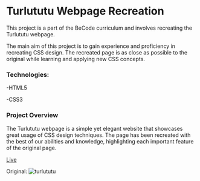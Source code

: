 # Turlututu Webpage Recreation 
This project is a part of the BeCode curriculum and involves recreating the Turlututu webpage.

The main aim of this project is to gain experience and proficiency in recreating CSS design. The recreated page is as close as possible to the original while learning and applying new CSS concepts.

### Technologies:
-HTML5

-CSS3

### Project Overview
The Turlututu webpage is a simple yet elegant website that showcases great usage of CSS design techniques. The page has been recreated with the best of our abilities and knowledge, highlighting each important feature of the original page.


[Live](https://latteflo.github.io/turlututu/)

Original: ![turlututu](https://github.com/Latteflo/turlututu/assets/92720989/efb2aaca-95d1-4b47-9066-08ba296fc342)



